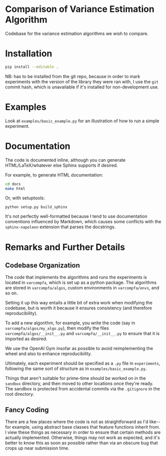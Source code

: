 

# Comparison of Variance Estimation Algorithm

Codebase for the variance estimation algorithms we wish to compare.

# Installation

```bash
pip install --editable .
```

NB: has to be installed from the git repo, because in order to mark experiments with the version of the library they were ran with, I use the `git` commit hash, which is unavailable if it's installed for non-development use.

# Examples

Look at `examples/basic_example.py` for an illustration of how to run a simple experiment.

# Documentation

The code is documented inline, although you can generate HTML/LaTeX/whatever else Sphinx supports if desired.

For example, to generate HTML documentation:

```bash
cd docs
make html
```

Or, with setuptools:

```
python setup.py build_sphinx
```

It's not perfectly well-formatted because I tend to use documentation conventions influenced by Markdown, which causes some conflicts with the `sphinx-napoleon` extension that parses the docstrings.

# Remarks and Further Details

## Codebase Organization

The code that implements the algorithms and runs the experiments is located in `varcompfa`, which is set up as a python package.
The algorithms are stored in `varcompfa/algos`, custom environments in `varcompfa/envs`, and so on.

Setting it up this way entails a little bit of extra work when modifying the codebase, but is worth it because it ensures consistency (and therefore reproducibility).

To add a new algorithm, for example, you write the code (say in `varcompfa/algos/my_algo.py`), then modify the files `varcompfa/algos/__init__.py` and `varcompfa/__init__.py` to ensure that it is imported as desired.

We use the OpenAI Gym insofar as possible to avoid reimplementing the wheel and also to enhance reproducibility.

Ultimately, each experiment should be specified as a `.py` file in `experiments`, following the same sort of structure as in `examples/basic_example.py`.

Things that aren't suitable for prime-time should be worked on in the `sandbox` directory, and then moved to other locations once they're ready.
The sandbox is protected from accidental commits via the `.gitignore` in the root directory.

## Fancy Coding

There are a few places where the code is not as straightforward as I'd like-- for example, using abstract base classes that feature functions inherit from.
I view these things as necessary in order to ensure that certain methods are actually implemented.
Otherwise, things may not work as expected, and it's better to know this as soon as possible rather than via an obscure bug that crops up near submission time.

